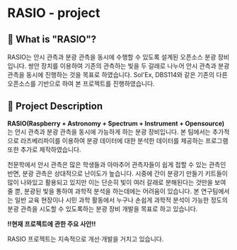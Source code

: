 # RASIO - project 
## 🤔 What is "RASIO"?
RASIO는 안시 관측과 분광 관측을 동시에 수행할 수 있도록 설계된 오픈소스 분광 장비입니다. 쌍안 장치를 이용하여 기존의 관측하는 빛을 두 갈래로 나누어 안시 관측과 분광 관측을 동시에 진행하는 것을 목표로 하였습니다. Sol'Ex, DBS114와 같은 기존의 다른 오픈소스를 기반으로 하여 본 프로젝트를 진행하였습니다.

## 👀 Project Description
**RASIO(Raspberry + Astronomy + Spectrum + Instrument + Opensource)** 는 안시 관측과 분광 관측을 동시에 가능하게 하는 분광 장비입니다. 본 팀에서는 추가적으로 라즈베리파이를 이용하여 분광 데이터에 대한 분석한 데이터를 제공하는 프로그램 또한 추가로 제작하였습니다. 

천문학에서 안시 관측은 많은 학생들과 아마추어 관측자들이 쉽게 접할 수 있는 관측인 반면, 분광 관측은 상대적으로 난이도가 높습니다. 시중에 간이 분광기 만들기 키트들이 많이 나와있고 활용되고 있지만 이는 단순히 빛이 여러 갈래로 분해된다는 것만을 보여줄 뿐, 분광된 빛을 통하여 과학적 분석을 하는데에는 어려움이 있습니다. 본 연구팀에서는 일반 교육 현장이나 시민 과학 활동에서 누구나 손쉽게 과학적 분석이 가능한 정도의 분광 관측을 시도할 수 있도록하는 분광 장비 개발을 목표로 하고 있습니다.

**‼️현재 프로젝트에 관한 주요 사안‼️**

RASIO 프로젝트는 지속적으로 개선·개발을 거치고 있습니다. 
